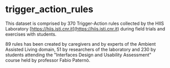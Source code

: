 # trigger_action_rules

This dataset is comprised by 370 Trigger-Action rules collected by the HIIS 
Laboratory [https://hiis.isti.cnr.it](https://hiis.isti.cnr.it) during field 
trials and exercises with students. 

89 rules has been created by caregivers and by experts of the Ambient Assisted 
Living domain, 51 by researchers of the laboratory and 230 by students attending 
the "Interfaces Design and Usability Assessment" course held by professor Fabio 
Paternò. 